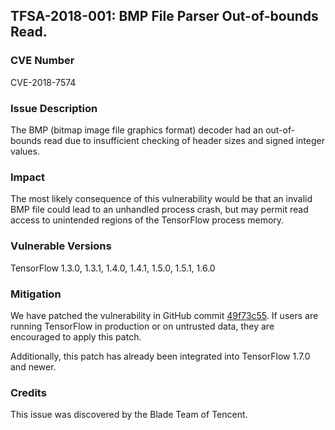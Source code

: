 ## TFSA-2018-001: BMP File Parser Out-of-bounds Read.

### CVE Number

CVE-2018-7574

### Issue Description

The BMP (bitmap image file graphics format) decoder had an out-of-bounds read
due to insufficient checking of header sizes and signed integer values. 

### Impact

The most likely consequence of this vulnerability would be that an invalid BMP
file could lead to an unhandled process crash, but may permit read access to
unintended regions of the TensorFlow process memory.

### Vulnerable Versions

TensorFlow 1.3.0, 1.3.1, 1.4.0, 1.4.1, 1.5.0, 1.5.1, 1.6.0

### Mitigation

We have patched the vulnerability in GitHub commit
[49f73c55](https://github.com.cnpmjs.org/tensorflow/tensorflow/commit/49f73c55d56edffebde4bca4a407ad69c1cae433).
If users are running TensorFlow in production or on untrusted data, they are
encouraged to apply this patch.

Additionally, this patch has already been integrated into TensorFlow 1.7.0 and
newer.

### Credits

This issue was discovered by the Blade Team of Tencent.
